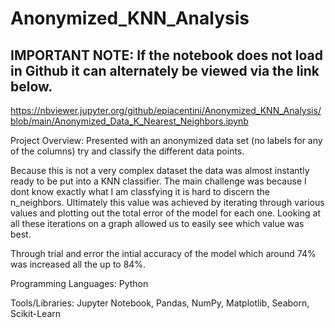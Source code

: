 # Anonymized_KNN_Analysis

## IMPORTANT NOTE: If the notebook does not load in Github it can alternately be viewed via the link below.
https://nbviewer.jupyter.org/github/epiacentini/Anonymized_KNN_Analysis/blob/main/Anonymized_Data_K_Nearest_Neighbors.ipynb

Project Overview: Presented with an anonymized data set (no labels for any of the columns) try and classify the different data points.

Because this is not a very complex dataset the data was almost instantly ready to be put into a KNN classifier. The main challenge was because I dont know exactly what I am classfying it is hard to discern the n_neighbors. Ultimately this value was achieved by iterating through various values and plotting out the total error of the model for each one. Looking at all these iterations on a graph allowed us to easily see which value was best.

Through trial and error the intial accuracy of the model which around 74% was increased all the up to 84%.

Programming Languages: Python

Tools/Libraries: Jupyter Notebook, Pandas, NumPy, Matplotlib, Seaborn, Scikit-Learn
